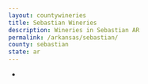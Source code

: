 ```yaml
---
layout: countywineries
title: Sebastian Wineries
description: Wineries in Sebastian AR
permalink: /arkansas/sebastian/
county: sebastian
state: ar
---
```

-
